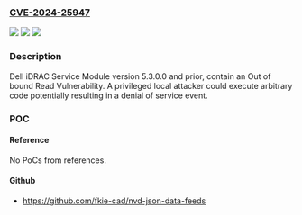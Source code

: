 ### [CVE-2024-25947](https://cve.mitre.org/cgi-bin/cvename.cgi?name=CVE-2024-25947)
![](https://img.shields.io/static/v1?label=Product&message=iDRAC%20Service%20Module%20(iSM)&color=blue)
![](https://img.shields.io/static/v1?label=Version&message=N%2FA%3C%3D%205.3.0.0%20&color=brighgreen)
![](https://img.shields.io/static/v1?label=Vulnerability&message=CWE-787%3A%20Out-of-bounds%20Write&color=brighgreen)

### Description

Dell iDRAC Service Module version 5.3.0.0 and prior, contain an Out of bound Read Vulnerability. A privileged local attacker could execute arbitrary code potentially resulting in a denial of service event.

### POC

#### Reference
No PoCs from references.

#### Github
- https://github.com/fkie-cad/nvd-json-data-feeds

